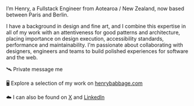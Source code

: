 I’m Henry, a Fullstack Engineer from Aotearoa / New Zealand, now based between Paris and Berlin.

I have a background in design and fine art, and I combine this expertise in all of my work with an attentiveness for good patterns and architecture, placing importance on design execution, accessibility standards, performance and maintainability. I'm passionate about collaborating with designers, engineers and teams to build polished experiences for software and the web.

🛰️ Private message me

🖥️ Explore a selection of my work on [henrybabbage.com](https://henrybabbage.com)

☁️ I can also be found on [X](https://x.com/henrybabbage) and [LinkedIn](https://linkedin.com/in/henrybabbage)
